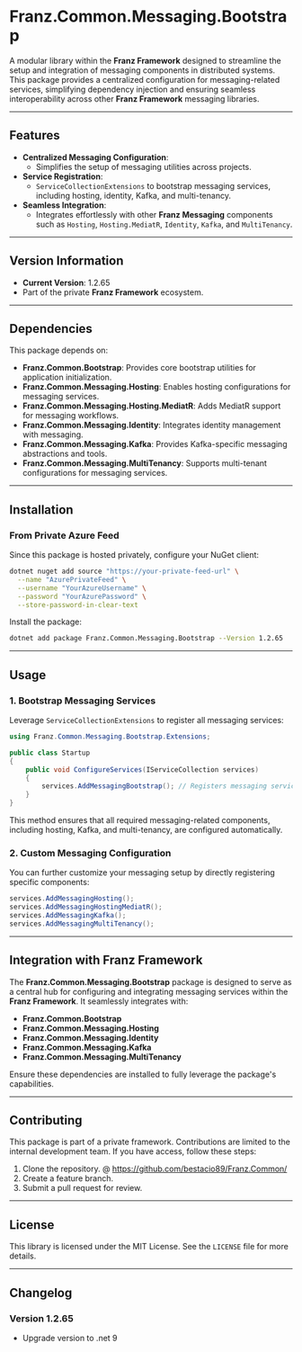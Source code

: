 ﻿# **Franz.Common.Messaging.Bootstrap**

A modular library within the **Franz Framework** designed to streamline the setup and integration of messaging components in distributed systems. This package provides a centralized configuration for messaging-related services, simplifying dependency injection and ensuring seamless interoperability across other **Franz Framework** messaging libraries.

---

## **Features**

- **Centralized Messaging Configuration**:
  - Simplifies the setup of messaging utilities across projects.
- **Service Registration**:
  - `ServiceCollectionExtensions` to bootstrap messaging services, including hosting, identity, Kafka, and multi-tenancy.
- **Seamless Integration**:
  - Integrates effortlessly with other **Franz Messaging** components such as `Hosting`, `Hosting.MediatR`, `Identity`, `Kafka`, and `MultiTenancy`.

---

## **Version Information**

- **Current Version**: 1.2.65
- Part of the private **Franz Framework** ecosystem.

---

## **Dependencies**

This package depends on:
- **Franz.Common.Bootstrap**: Provides core bootstrap utilities for application initialization.
- **Franz.Common.Messaging.Hosting**: Enables hosting configurations for messaging services.
- **Franz.Common.Messaging.Hosting.MediatR**: Adds MediatR support for messaging workflows.
- **Franz.Common.Messaging.Identity**: Integrates identity management with messaging.
- **Franz.Common.Messaging.Kafka**: Provides Kafka-specific messaging abstractions and tools.
- **Franz.Common.Messaging.MultiTenancy**: Supports multi-tenant configurations for messaging services.

---

## **Installation**

### **From Private Azure Feed**
Since this package is hosted privately, configure your NuGet client:

```bash
dotnet nuget add source "https://your-private-feed-url" \
  --name "AzurePrivateFeed" \
  --username "YourAzureUsername" \
  --password "YourAzurePassword" \
  --store-password-in-clear-text
```

Install the package:

```bash
dotnet add package Franz.Common.Messaging.Bootstrap --Version 1.2.65
```

---

## **Usage**

### **1. Bootstrap Messaging Services**

Leverage `ServiceCollectionExtensions` to register all messaging services:

```csharp
using Franz.Common.Messaging.Bootstrap.Extensions;

public class Startup
{
    public void ConfigureServices(IServiceCollection services)
    {
        services.AddMessagingBootstrap(); // Registers messaging services and dependencies
    }
}
```

This method ensures that all required messaging-related components, including hosting, Kafka, and multi-tenancy, are configured automatically.

### **2. Custom Messaging Configuration**

You can further customize your messaging setup by directly registering specific components:

```csharp
services.AddMessagingHosting();
services.AddMessagingHostingMediatR();
services.AddMessagingKafka();
services.AddMessagingMultiTenancy();
```

---

## **Integration with Franz Framework**

The **Franz.Common.Messaging.Bootstrap** package is designed to serve as a central hub for configuring and integrating messaging services within the **Franz Framework**. It seamlessly integrates with:
- **Franz.Common.Bootstrap**
- **Franz.Common.Messaging.Hosting**
- **Franz.Common.Messaging.Identity**
- **Franz.Common.Messaging.Kafka**
- **Franz.Common.Messaging.MultiTenancy**

Ensure these dependencies are installed to fully leverage the package's capabilities.

---

## **Contributing**

This package is part of a private framework. Contributions are limited to the internal development team. If you have access, follow these steps:
1. Clone the repository. @ https://github.com/bestacio89/Franz.Common/
2. Create a feature branch.
3. Submit a pull request for review.

---

## **License**

This library is licensed under the MIT License. See the `LICENSE` file for more details.

---

## **Changelog**

### Version 1.2.65
- Upgrade version to .net 9

